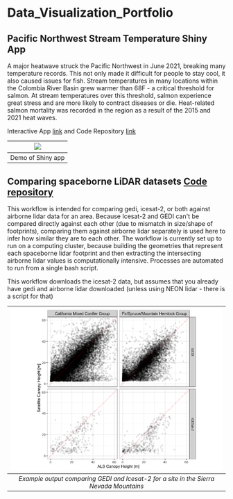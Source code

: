 # Data_Visualization_Portfolio

## Pacific Northwest Stream Temperature Shiny App

A major heatwave struck the Pacific Northwest in June 2021, breaking many temperature records. This not only made it difficult for people to stay cool, it also caused issues for fish. Stream temperatures in many locations within the Colombia River Basin grew warmer than 68F - a critical threshold for salmon. At stream temperatures over this threshold, salmon experience great stress and are more likely to contract diseases or die. Heat-related salmon mortality was recorded in the region as a result of the 2015 and 2021 heat waves. 

Interactive App [link](https://laurapuckett.shinyapps.io/Pacific_NW_Stream_Temperature_during_2021_Heatwave/) and Code Repository [link](https://github.com/Laura-Puckett/Stream_Temperature)


| ![](https://github.com/Laura-Puckett/Stream_Temperature/blob/main/screenshots/Screen%20Recording.gif) | 
|:--:| 
| Demo of Shiny app|


## Comparing spaceborne LiDAR datasets [Code repository](https://github.com/Laura-Puckett/lidar_comparisons)

This workflow is intended for comparing gedi, icesat-2, or both against airborne lidar data for an area. Because Icesat-2 and GEDI can't be compared directly against each other (due to mismatch in size/shape of footprints), comparing them against airborne lidar separately is used here to infer how similar they are to each other. The workflow is currently set up to run on a computing cluster, because building the geometries that represent each spaceborne lidar footprint and then extracting the intersecting airborne lidar values is computationally intensive. Processes are automated to run from a single bash script. 

This workflow downloads the icesat-2 data, but assumes that you already have gedi and airborne lidar downloaded (unless using NEON lidar - there is a script for that)

| ![](https://github.com/Laura-Puckett/lidar_comparisons/blob/main/gedi_icesat2_als_comparison.png) | 
|:--:| 
| *Example output comparing GEDI and Icesat-2 for a site in the Sierra Nevada Mountains* |
